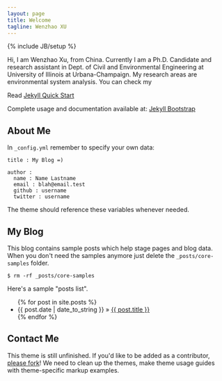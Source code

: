 ```yaml
---
layout: page
title: Welcome
tagline: Wenzhao XU
---
```

{% include JB/setup %}

Hi, I am Wenzhao Xu, from China. Currently I am a Ph.D. Candidate and research assistant in Dept. of Civil and Environmental Engineering at University of Illinois at Urbana-Champaign. My research areas are environmental system analysis. You can check my 


Read [Jekyll Quick Start](http://jekyllbootstrap.com/usage/jekyll-quick-start.html)

Complete usage and documentation available at: [Jekyll Bootstrap](http://jekyllbootstrap.com)

## About Me

In `_config.yml` remember to specify your own data:
    
    title : My Blog =)
    
    author :
      name : Name Lastname
      email : blah@email.test
      github : username
      twitter : username

The theme should reference these variables whenever needed.
    
## My Blog

This blog contains sample posts which help stage pages and blog data.
When you don't need the samples anymore just delete the `_posts/core-samples` folder.

    $ rm -rf _posts/core-samples

Here's a sample "posts list".

<ul class="posts">
  {% for post in site.posts %}
    <li><span>{{ post.date | date_to_string }}</span> &raquo; <a href="{{ BASE_PATH }}{{ post.url }}">{{ post.title }}</a></li>
  {% endfor %}
</ul>

## Contact Me

This theme is still unfinished. If you'd like to be added as a contributor, [please fork](http://github.com/plusjade/jekyll-bootstrap)!
We need to clean up the themes, make theme usage guides with theme-specific markup examples.


